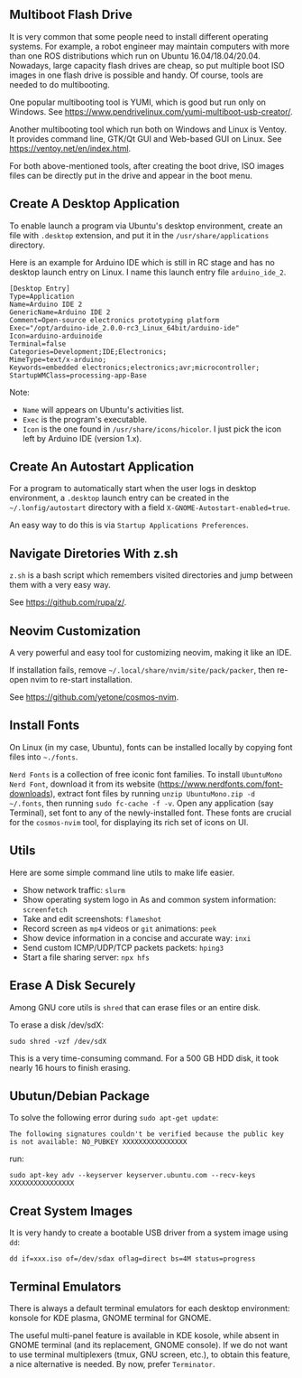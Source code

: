 Multiboot Flash Drive
----
It is very common that some people need to install different operating systems.
For example, a robot engineer may maintain computers with more than one ROS
distributions which run on Ubuntu 16.04/18.04/20.04. Nowadays, large capacity
flash drives are cheap, so put multiple boot ISO images in one flash drive is
possible and handy. Of course, tools are needed to do multibooting.

One popular multibooting tool is YUMI, which is good but run only on Windows.
See https://www.pendrivelinux.com/yumi-multiboot-usb-creator/.

Another multibooting tool which run both on Windows and Linux is Ventoy. It provides
command line, GTK/Qt GUI and Web-based GUI on Linux. See https://ventoy.net/en/index.html.

For both above-mentioned tools, after creating the boot drive, ISO images files
can be directly put in the drive and appear in the boot menu.

Create A Desktop Application
----
To enable launch a program via Ubuntu's desktop environment, create an
file with `.desktop` extension, and put it in the `/usr/share/applications`
directory.

Here is an example for Arduino IDE which is still in RC stage and has no
desktop launch entry on Linux. I name this launch entry file `arduino_ide_2`.

```
[Desktop Entry]
Type=Application
Name=Arduino IDE 2
GenericName=Arduino IDE 2
Comment=Open-source electronics prototyping platform
Exec="/opt/arduino-ide_2.0.0-rc3_Linux_64bit/arduino-ide"
Icon=arduino-arduinoide
Terminal=false
Categories=Development;IDE;Electronics;
MimeType=text/x-arduino;
Keywords=embedded electronics;electronics;avr;microcontroller;
StartupWMClass=processing-app-Base
```

Note:
- `Name` will appears on Ubuntu's activities list.
- `Exec` is the program's executable.
- `Icon` is the one found in `/usr/share/icons/hicolor`. I just
  pick the icon left by Arduino IDE (version 1.x).

Create An Autostart Application
----
For a program to automatically start when the user logs in desktop environment,
a `.desktop` launch entry can be created in the `~/.lonfig/autostart` directory
with a field `X-GNOME-Autostart-enabled=true`.

An easy way to do this is via `Startup Applications Preferences`.


Navigate Diretories With z.sh
----
`z.sh` is a bash script which remembers visited directories and jump between them
with a very easy way.

See https://github.com/rupa/z/.


Neovim Customization
----
A very powerful and easy tool for customizing neovim, making it like an IDE.

If installation fails, remove `~/.local/share/nvim/site/pack/packer`, then
re-open nvim to re-start installation.

See https://github.com/yetone/cosmos-nvim.


Install Fonts
----
On Linux (in my case, Ubuntu), fonts can be installed locally by copying font files into `~./fonts`.

`Nerd Fonts` is a collection of free iconic font families. To install `UbuntuMono Nerd Font`,
download it from its website (https://www.nerdfonts.com/font-downloads), extract font files by running
`unzip UbuntuMono.zip -d ~/.fonts`, then running `sudo fc-cache -f -v`. Open any application (say Terminal),
set font to any of the newly-installed font. These fonts are crucial for the `cosmos-nvim` tool, for
displaying its rich set of icons on UI.


Utils
----
Here are some simple command line utils to make life easier.
- Show network traffic: `slurm`
- Show operating system logo in As and common system information: `screenfetch`
- Take and edit screenshots: `flameshot`
- Record screen as `mp4` videos or `git` animations: `peek`
- Show device information in a concise and accurate way: `inxi`
- Send custom ICMP/UDP/TCP packets packets: `hping3`
- Start a file sharing server: `npx hfs`


Erase A Disk Securely
----
Among GNU core utils is `shred` that can erase files or an entire disk.

To erase a disk /dev/sdX:
```
sudo shred -vzf /dev/sdX
```

This is a very time-consuming command. For a 500 GB HDD disk, it took nearly
16 hours to finish erasing.


Ubutun/Debian Package
----
To solve the following error during `sudo apt-get update`:
```
The following signatures couldn't be verified because the public key is not available: NO_PUBKEY XXXXXXXXXXXXXXXX
```
run:
```
sudo apt-key adv --keyserver keyserver.ubuntu.com --recv-keys XXXXXXXXXXXXXXXX
```


Creat System Images
----
It is very handy to create a bootable USB driver from a system image using `dd`:
```
dd if=xxx.iso of=/dev/sdax oflag=direct bs=4M status=progress
```


Terminal Emulators
----
There is always a default terminal emulators for each desktop environment:
konsole for KDE plasma, GNOME terminal for GNOME.

The useful multi-panel feature is available in KDE kosole, while absent in
GNOME terminal (and its replacement, GNOME console). If we do not want to use
terminal multiplexers (tmux, GNU screen, etc.), to obtain this feature, a nice
alternative is needed. By now, prefer `Terminator`.